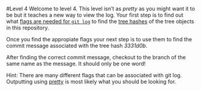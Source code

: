 #Level 4
Welcome to level 4.
This level isn’t as *pretty* as you might want it to be but it teaches a new way to view the log.
Your first step is to find out what [flags are needed for ```git log```](http://git-scm.com/docs/git-log)
to find the [tree hashes](https://git-scm.com/book/en/v2/Git-Internals-Git-Objects) of the tree objects in this repository.

Once you find the appropiate flags your next step is to use them to find the commit message associated with the tree hash *3331d0b*.

After finding the correct commit message, checkout to the branch of the same name as the message.
It should only be one word!

Hint: There are many different flags that can be associated with git log. Outputting using [pretty](https://git-scm.com/book/en/v2/Git-Basics-Viewing-the-Commit-History) is most likely what you should be looking for.
